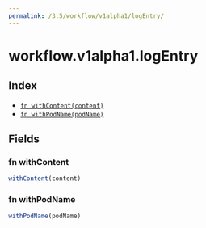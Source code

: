 ```yaml
---
permalink: /3.5/workflow/v1alpha1/logEntry/
---
```


# workflow.v1alpha1.logEntry



## Index

* [`fn withContent(content)`](#fn-withcontent)
* [`fn withPodName(podName)`](#fn-withpodname)

## Fields

### fn withContent

```ts
withContent(content)
```



### fn withPodName

```ts
withPodName(podName)
```

